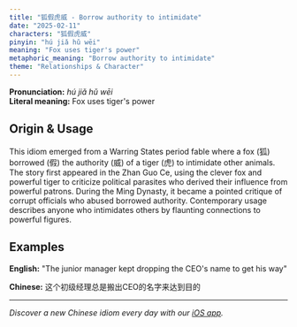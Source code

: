 ```yaml
---
title: "狐假虎威 - Borrow authority to intimidate"
date: "2025-02-11"
characters: "狐假虎威"
pinyin: "hú jiǎ hǔ wēi"
meaning: "Fox uses tiger's power"
metaphoric_meaning: "Borrow authority to intimidate"
theme: "Relationships & Character"
---
```


**Pronunciation:** *hú jiǎ hǔ wēi*  
**Literal meaning:** Fox uses tiger's power

## Origin & Usage

This idiom emerged from a Warring States period fable where a fox (狐) borrowed (假) the authority (威) of a tiger (虎) to intimidate other animals. The story first appeared in the Zhan Guo Ce, using the clever fox and powerful tiger to criticize political parasites who derived their influence from powerful patrons. During the Ming Dynasty, it became a pointed critique of corrupt officials who abused borrowed authority. Contemporary usage describes anyone who intimidates others by flaunting connections to powerful figures.

## Examples

**English:** "The junior manager kept dropping the CEO's name to get his way"

**Chinese:** 这个初级经理总是搬出CEO的名字来达到目的

---

*Discover a new Chinese idiom every day with our [iOS app](https://apps.apple.com/us/app/daily-chinese-idioms/id6740611324).*
